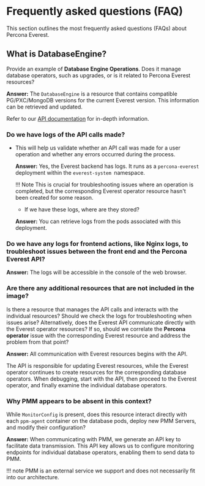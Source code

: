 # Frequently asked questions (FAQ)

This section outlines the most frequently asked questions (FAQs) about Percona Everest.


## What is DatabaseEngine?

Provide an example of **Database Engine Operations**. Does it manage database operators, such as upgrades, or is it related to Percona Everest resources?
    
**Answer:**
The `DatabaseEngine` is a resource that contains compatible PG/PXC/MongoDB versions for the current Everest version. This information can be retrieved and updated.

Refer to our [API documentation](https://percona-everest.readme.io/reference/getkubernetesclusterresources) for in-depth information.

### Do we have logs of the API calls made?

- This will help us validate whether an API call was made for a user operation and whether any errors occurred during the process. 

    **Answer:**
    Yes, the Everest backend has logs. It runs as a `percona-everest` deployment within the `everest-system `namespace. 

    !!! Note
        This is crucial for troubleshooting issues where an operation is completed, but the corresponding Everest operator resource hasn't been created for some reason. 

    - If we have these logs, where are they stored?

    **Answer:**
    You can retrieve logs from the pods associated with this deployment.


### Do we have any logs for frontend actions, like Nginx logs, to troubleshoot issues between the front end and the Percona Everest API? 

**Answer:**
The logs will be accessible in the console of the web browser.

### Are there any additional resources that are not included in the image?

Is there a resource that manages the API calls and interacts with the individual resources? Should we check the logs for troubleshooting when issues arise? Alternatively, does the Everest API communicate directly with the Everest operator resources? If so, should we correlate the **Percona operator** issue with the corresponding Everest resource and address the problem from that point?

**Answer:**
All communication with Everest resources begins with the API.

The API is responsible for updating Everest resources, while the Everest operator continues to create resources for the corresponding database operators. When debugging, start with the API, then proceed to the Everest operator, and finally examine the individual database operators.


### Why PMM appears to be absent in this context?

While `MonitorConfig` is present, does this resource interact directly with each `ppm-agent` container on the database pods, deploy new PMM Servers, and modify their configuration?

**Answer:**
When communicating with PMM, we generate an API key to facilitate data transmission. This API key allows us to configure monitoring endpoints for individual database operators, enabling them to send data to PMM.

!!! note
    PMM is an external service we support and does not necessarily fit into our architecture.
